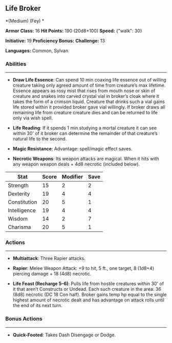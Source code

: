 ## Life Broker
*(Medium) (Fey) *

**Armor Class:** 16
**Hit Points:** 190 (20d8+100)
**Speed:** {"walk": 30}

**Initiative:** 19
**Proficiency Bonus:**
**Challenge:** 13

**Languages:** Common, Sylvan

### Abilities
 --- 
- **Draw Life Essence**: Can spend 10 min coaxing life essence out of willing creature taking only agreed amount of time from creature’s max lifetime. Essence appears as rosy mist that rises from mouth nose or skin of creature and snakes into carved crystal vial in broker’s cloak where it takes the form of a crimson liquid. Creature that drinks such a vial gains life stored within it provided broker gave vial willingly. If broker draws all remaining life from creature creature dies and can be returned to life only via wish spell.

- **Life Reading**: If it spends 1 min studying a mortal creature it can see within 30' of it broker can determine the remainder of that creature’s natural life to the second.

- **Magic Resistance**: Advantage: spell/magic effect saves.

- **Necrotic Weapons**: Its weapon attacks are magical. When it hits with any weapon weapon deals + 4d8 necrotic (included below).



| Stat | Score | Modifier | Save |
| ---- | ---- | ---- | ---- |
| Strength | 15 | 2 | 2 |
| Dexterity | 19 | 4 | 4 |
| Constitution | 20 | 5 | 1 |
| Intelligence | 19 | 4 | 4 |
| Wisdom | 14 | 2 | 7 |
| Charisma | 20 | 5 | 1 |

### Actions
 --- 
- **Multiattack**: Three Rapier attacks.

- **Rapier**: Melee Weapon Attack: +9 to hit, 5 ft., one target, 8 (1d8+4) piercing damage + 18 (4d8) necrotic.

- **Life Feast (Recharge 5–6)**: Pulls life from hostile creatures within 30' of it that aren’t Constructs or Undead. Each such creature in the area: 36 (8d8) necrotic (DC 18 Con half). Broker gains temp hp equal to the single highest amount of necrotic dealt and has advantage on attack rolls until the end of its next turn.

### Bonus Actions
 --- 
- **Quick-Footed**: Takes Dash Disengage or Dodge.

